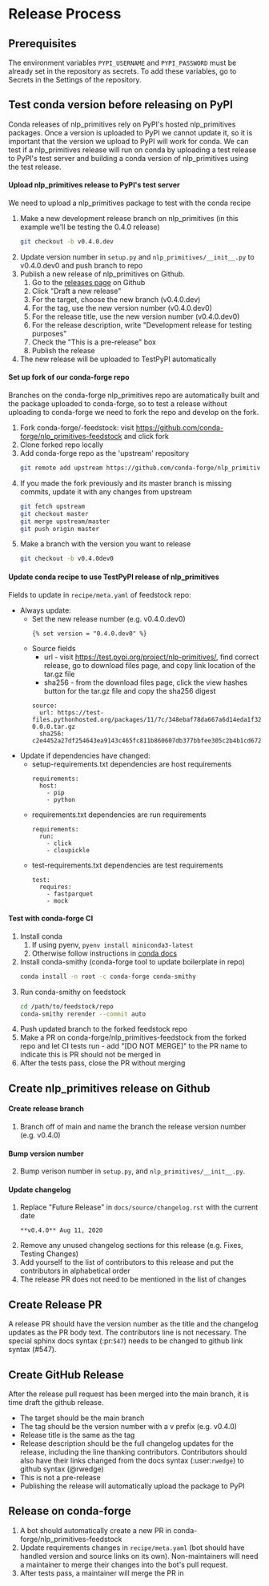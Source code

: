 # Release Process
## Prerequisites
The environment variables `PYPI_USERNAME` and `PYPI_PASSWORD` must be already set in the repository as secrets. To add these variables, go to Secrets in the Settings of the repository.

## Test conda version before releasing on PyPI
Conda releases of nlp_primitives rely on PyPI's hosted nlp_primitives packages. Once a version is uploaded to PyPI we cannot update it, so it is important that the version we upload to PyPI will work for conda. We can test if a nlp_primitives release will run on conda by uploading a test release to PyPI's test server and building a conda version of nlp_primitives using the test release.

#### Upload nlp_primitives release to PyPI's test server
We need to upload a nlp_primitives package to test with the conda recipe
1. Make a new development release branch on nlp_primitives (in this example we'll be testing the 0.4.0 release)
    ```bash
    git checkout -b v0.4.0.dev
    ```
2. Update version number in `setup.py` and `nlp_primitives/__init__.py` to v0.4.0.dev0 and push branch to repo
3. Publish a new release of nlp_primitives on Github.
    1. Go to the [releases page](https://github.com/FeatureLabs/nlp_primitives/releases/) on Github
    2. Click "Draft a new release"
    3. For the target, choose the new branch (v0.4.0.dev)
    4. For the tag, use the new version number (v0.4.0.dev0)
    5. For the release title, use the new version number (v0.4.0.dev0)
    6. For the release description, write "Development release for testing purposes"
    7. Check the "This is a pre-release" box
    8. Publish the release
4. The new release will be uploaded to TestPyPI automatically

#### Set up fork of our conda-forge repo
Branches on the conda-forge nlp_primitives repo are automatically built and the package uploaded to conda-forge, so to test a release without uploading to conda-forge we need to fork the repo and develop on the fork.
1. Fork conda-forge/-feedstock: visit https://github.com/conda-forge/nlp_primitives-feedstock and click fork
2. Clone forked repo locally
3. Add conda-forge repo as the 'upstream' repository
    ```bash
    git remote add upstream https://github.com/conda-forge/nlp_primitives-feedstock.git
    ```
4. If you made the fork previously and its master branch is missing commits, update it with any changes from upstream
    ```bash
    git fetch upstream
    git checkout master
    git merge upstream/master
    git push origin master
    ```
5. Make a branch with the version you want to release
    ```bash
    git checkout -b v0.4.0dev0
    ```

#### Update conda recipe to use TestPyPI release of nlp_primitives
Fields to update in `recipe/meta.yaml` of feedstock repo:
* Always update:
    * Set the new release number (e.g. v0.4.0.dev0)
        ```
        {% set version = "0.4.0.dev0" %}
        ```
    * Source fields
        * url - visit https://test.pypi.org/project/nlp-primitives/, find correct release, go to download files page, and copy link location of the tar.gz file
        * sha256 - from the download files page, click the view hashes button for the tar.gz file and copy the sha256 digest
        ```
        source:
          url: https://test-files.pythonhosted.org/packages/11/7c/348ebaf78da667a6d14eda1f320da8f126a58baf47e586166ed3b6e33309/nlp_primitives-0.0.0.tar.gz
          sha256: c2e4452a27df254643ea9143c465fc811b860607db377bbfee305c2b4b1cd672
       ```
* Update if dependencies have changed:
    * setup-requirements.txt dependencies are host requirements
        ```
        requirements:
          host:
            - pip
            - python
        ```
    * requirements.txt dependencies are run requirements
        ```
        requirements:
          run:
            - click
            - cloupickle
        ```
    * test-requirements.txt dependencies are test requirements
        ```
        test:
          requires:
            - fastparquet
            - mock
        ```

#### Test with conda-forge CI
1. Install conda
    1. If using pyenv, `pyenv install miniconda3-latest`
    2. Otherwise follow instructions in [conda docs](https://conda.io/projects/conda/en/latest/user-guide/install/index.html)
2. Install conda-smithy (conda-forge tool to update boilerplate in repo)
    ```bash
    conda install -n root -c conda-forge conda-smithy
    ```
3. Run conda-smithy on feedstock
    ```bash
    cd /path/to/feedstock/repo
    conda-smithy rerender --commit auto
    ```
4. Push updated branch to the forked feedstock repo
3. Make a PR on conda-forge/nlp_primitives-feedstock from the forked repo and let CI tests run - add "[DO NOT MERGE]" to the PR name to indicate this is PR should not be merged in
4. After the tests pass, close the PR without merging

## Create nlp_primitives release on Github

#### Create release branch
1. Branch off of main and name the branch the release version number (e.g. v0.4.0)

#### Bump version number
2. Bump verison number in `setup.py`, and `nlp_primitives/__init__.py`.

#### Update changelog
1. Replace "Future Release" in `docs/source/changelog.rst` with the current date
    ```
    **v0.4.0** Aug 11, 2020
    ```
2. Remove any unused changelog sections for this release (e.g. Fixes, Testing Changes)
3. Add yourself to the list of contributors to this release and put the contributors in alphabetical order
4. The release PR does not need to be mentioned in the list of changes

## Create Release PR
A release PR should have the version number as the title and the changelog updates as the PR body text. The contributors line is not necessary. The special sphinx docs syntax (:pr:`547`) needs to be changed to github link syntax (#547).

## Create GitHub Release
After the release pull request has been merged into the main branch, it is time draft the github release.
* The target should be the main branch
* The tag should be the version number with a v prefix (e.g. v0.4.0)
* Release title is the same as the tag
* Release description should be the full changelog updates for the release, including the line thanking contributors. Contributors should also have their links changed from the docs syntax (:user:`rwedge`) to github syntax (@rwedge)
* This is not a pre-release
* Publishing the release will automatically upload the package to PyPI

## Release on conda-forge
1. A bot should automatically create a new PR in conda-forge/nlp_primitives-feedstock
2. Update requirements changes in `recipe/meta.yaml` (bot should have handled version and source links on its own). Non-maintainers will need a maintainer to merge their changes into the bot's pull request.
3. After tests pass, a maintainer will merge the PR in